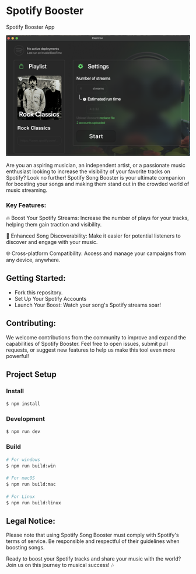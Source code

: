 # Spotify Booster

Spotify Booster App

![screenshot.png](screenshot.png)

Are you an aspiring musician, an independent artist, or a passionate music enthusiast looking to increase the visibility
of your favorite tracks on Spotify? Look no further! Spotify Song Booster
is your ultimate companion for boosting your songs and making them stand out in the crowded world of music streaming.

### Key Features:

🔥 Boost Your Spotify Streams: Increase the number of plays for your tracks, helping them gain traction and visibility.

🚀 Enhanced Song Discoverability: Make it easier for potential listeners to discover and engage with your music.

🌐 Cross-platform Compatibility: Access and manage your campaigns from any device, anywhere.

## Getting Started:

* Fork this repository.
* Set Up Your Spotify Accounts
* Launch Your Boost: Watch your song's Spotify streams soar!

## Contributing:

We welcome contributions from the community to improve and expand the capabilities of Spotify Booster.
Feel free to open issues, submit pull requests, or suggest new features to help us
make this tool even more powerful!


## Project Setup

### Install

```bash
$ npm install
```

### Development

```bash
$ npm run dev
```

### Build

```bash
# For windows
$ npm run build:win

# For macOS
$ npm run build:mac

# For Linux
$ npm run build:linux
```

## Legal Notice:

Please note that using Spotify Song Booster must comply with Spotify's terms of service. Be responsible and respectful of their guidelines when boosting songs.

Ready to boost your Spotify tracks and share your music with the world? Join us on this journey to musical success! 🎶
